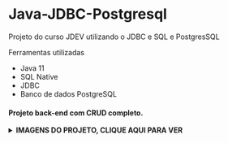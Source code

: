 # Java-JDBC-Postgresql
Projeto do curso JDEV utilizando o JDBC e SQL e PostgresSQL

 <p>Ferramentas utilizadas</p>
        <ul>
            <li>Java 11</li>
           <li>SQL Native</li>
           <li>JDBC</li>
            <li>Banco de dados PostgreSQL</li>
        </ul>

<h4> Projeto back-end com CRUD completo.
<br>
  <br>
  <details>
    <br>
    <summary><b>IMAGENS DO PROJETO, CLIQUE AQUI PARA VER </b></summary>
    
![image](https://user-images.githubusercontent.com/84048306/125343450-73744d00-e32c-11eb-96f8-f833288d1e13.png)
  -
![image](https://user-images.githubusercontent.com/84048306/125343470-7b33f180-e32c-11eb-9989-6ed19a6998e8.png)
  -
![image](https://user-images.githubusercontent.com/84048306/125343537-8f77ee80-e32c-11eb-93d9-a39f5b0f04b7.png)
  -
![image](https://user-images.githubusercontent.com/84048306/125343668-b7675200-e32c-11eb-8260-55ff1e49a939.png)
  -
![image](https://user-images.githubusercontent.com/84048306/125343693-bfbf8d00-e32c-11eb-9c66-43f9a7d49055.png)
    
  </details>
